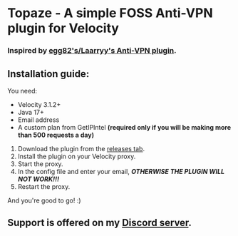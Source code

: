 # Topaze - A simple FOSS Anti-VPN plugin for Velocity
### Inspired by [egg82's/Laarryy's Anti-VPN plugin](https://github.com/Laarryy/Anti-VPN).

## Installation guide:
You need:
* Velocity 3.1.2+
* Java 17+
* Email address
* A custom plan from GetIPIntel **(required only if you will be making more than 500 requests a day)**

1. Download the plugin from the [releases tab](https://github.com/MrZomka/Topaze/releases).
1. Install the plugin on your Velocity proxy.
1. Start the proxy.
1. In the config file and enter your email, __***OTHERWISE THE PLUGIN WILL NOT WORK!!!***__
1. Restart the proxy.

And you're good to go! :)

## Support is offered on my [Discord server](https://discord.gg/y3VdCeJaC2).